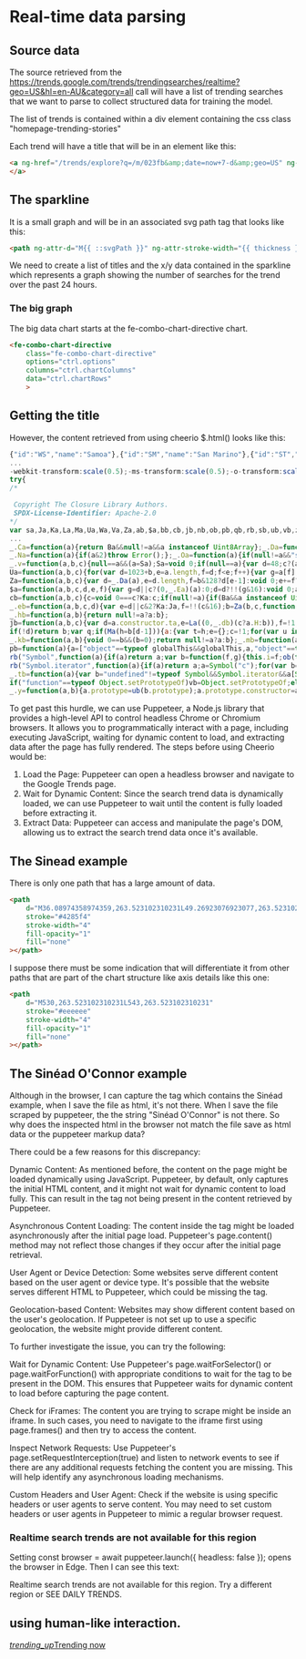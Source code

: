 # Real-time data parsing

## Source data

The source retrieved from the https://trends.google.com/trends/trendingsearches/realtime?geo=US&hl=en-AU&category=all call will have a list of trending searches that we want to parse to collect structured data for training the model.

The list of trends is contained within a div element containing the  css class "homepage-trending-stories"

Each trend will have a title that will be in an element like this:

```html
<a ng-href="/trends/explore?q=/m/023fb&amp;date=now+7-d&amp;geo=US" ng-attr-title="{{::titlePart.hoverMessage}}" track="['Trending Searches ' + ctrl.currentFeedItemType, 'click', 'item title: ' + titlePart.text]" href="/trends/explore?q=/m/023fb&amp;date=now+7-d&amp;geo=US" title="Explore Chelsea F.C.">Chelsea F.C.
</a>
```

## The sparkline

It is a small graph and will be in an associated svg path tag that looks like this:

```html
<path ng-attr-d="M{{ ::svgPath }}" ng-attr-stroke-width="{{ thickness }}" stroke="#4284f3" vector-effect="non-scaling-stroke" d="M0,98L8.695652173913043,98L17.391304347826086,98L26.08695652173913,99L34.78260869565217,99L43.47826086956522,99L52.17391304347826,99L60.86956521739131,99L69.56521739130434,97L78.26086956521739,96L86.95652173913044,95L95.65217391304348,96L104.34782608695652,95L113.04347826086956,95L121.73913043478262,95L130.43478260869566,94L139.1304347826087,93L147.82608695652172,93L156.52173913043478,91L165.2173913043478,87L173.91304347826087,45L182.6086956521739,0L191.30434782608697,24L200,6" stroke-width="2"></path>
```

We need to create a list of titles and the x/y data contained in the sparkline which represents a graph showing the number of searches for the trend over the past 24 hours.

### The big graph

The big data chart starts at the fe-combo-chart-directive chart.

```html
<fe-combo-chart-directive
    class="fe-combo-chart-directive"
    options="ctrl.options"
    columns="ctrl.chartColumns"
    data="ctrl.chartRows"
    >
```

## Getting the title

<div class="feed-item-header

<div class="details">
    <div class="details-top">
        <div class="title"

However, the content retrieved from using cheerio $.html() looks like this:

```js
{"id":"WS","name":"Samoa"},{"id":"SM","name":"San Marino"},{"id":"ST","name":"São Tomé \u0026 Príncipe"},{"id":"SA","name":"Saudi Arabia"},{"id":"SN","name":"Senegal"},{"id":"RS","name":"Serbia"},{"id":"SC","name":"Seychelles"},{"id":"SL","name":"Sierra Leone"},{"id":"SG","name":"Singapore"},{"id":"SX","name":"Sint Maarten"},{"id":"SK","name":"Slovakia"},{"id":"SI","name":"Slovenia"},{"id":"SB","name":"Solomon Islands"},{"id":"SO","name":"Somalia"},{"id":"ZA","name":"South Africa"},{"id":"GS","name":"South Georgia \u0026 South Sandwich Islands"},{"id":"KR","name":"South Korea"},{"id":"SS","name":"South Sudan"},{"id":"ES","name":"Spain"},{"id":"LK","name":"Sri Lanka"},{"id":"SH","name":"St Helena"},{"id":"PM","name":"St Pierre \u0026 Miquelon"},{"id":"BL","name":"St. Barthélemy"},{"id":"KN","name":"St. Kitts \u0026 Nevis"},{"id":"LC","name":"St. Lucia"},{"id":"MF","name":"St. Martin"},{"id":"VC","name":"St. Vincent \u0026 Grenadines"},{"id":"SD","name":"Sudan"},{"id":"SR","name":"Suriname"},{"id":"SJ","name":"Svalbard \u0026 Jan Mayen"},{"id":"SE","name":"Sweden"},{"id":"CH","name":"Switzerland"},{"id":"SY","name":"Syria"},{"id":"TW","name":"Taiwan"},{"id":"TJ","name":"Tajikistan"},{"id":"TZ","name":"Tanzania"},{"id":"TH","name":"Thailand"},{"id":"TL","name":"Timor-Leste"},{"id":"TG","name":"Togo"},{"id":"TK","name":"Tokelau"},{"id":"TO","name":"Tonga"},{"id":"TT","name":"Trinidad \u0026 Tobago"},{"id":"TN","name":"Tunisia"},{"id":"TR","name":"Türkiye"},{"id":"TM","name":"Turkmenistan"},{"id":"TC","name":"Turks \u0026 Caicos Islands"},{"id":"TV","name":"Tuvalu"},{"id":"UG","name":"Uganda"},{"id":"UA","name":"Ukraine"},{"id":"AE","name":"United Arab Emirates"},{"id":"GB","name":"United Kingdom"},{"id":"US","name":"United States"},{"id":"UY","name":"Uruguay"},{"id":"UM","name":"US Outlying Islands"},{"id":"VI","name":"US Virgin Islands"},{"id":"UZ","name":"Uzbekistan"},{"id":"VU","name":"Vanuatu"},{"id":"VA","name":"Vatican City"},{"id":"VE","name":"Venezuela"},{"id":"VN","name":"Vietnam"},{"id":"WF","name":"Wallis \u0026 Futuna"},{"id":"EH","name":"Western Sahara"},{"id":"YE","name":"Yemen"},{"id":"ZM","name":"Zambia"},{"id":"ZW","name":"Zimbabwe"}]; var localePicker = {"en_US":"English (United States)","en_GB":"English (United kingdom)","ar":"العربية","iw":"עברית","zh_CN":"中文（中国）","zh_TW":"中文（台灣）"}; var catPicker = [{"id":"all","name":"All categories"},{"id":"b","name":"Business"},{"id":"e","name":"Entertainment"},{"id":"m","name":"Health"},{"id":"t","name":"Sci/Tech"},{"id":"s","name":"Sports"},{"id":"h","name":"Top stories"}]; var weekPicker = [{"id":"2023-07-25","name":"Tue, 25 July"},{"id":"2023-07-24","name":"Mon, 24 July"},{"id":"2023-07-23","name":"Sun, 23 July"},{"id":"2023-07-22","name":"Sat, 22 July"},{"id":"2023-07-21","name":"Fri, 21 July"},{"id":"2023-07-20","name":"Thu, 20 July"},{"id":"2023-07-19","name":"Wed, 19 July"},{"id":"2023-07-18","name":"Tue, 18 July"},{"id":"2023-07-17","name":"Mon, 17 July"}]; var locale = 'en-AU'; var xsrfToken = "xsrfToken"; var analyticsAccount = 'UA-4401283-1'; var tagManagerAccount = 'G-VWZPXDNJJB'; var userEmail = ''; var gvizMapDomain = ''; var electionsPresidentStoryId = 'election2016'; var electionsVpStoryId = 'election2016vp'; var electionsTicketStoryId = 'election2016ticket'; var useTremoloTheme =  true ; var serpLinkInExplore =  true ; var serpLinkInFeeds =  true ; var uxrSurveyLink = ''; var uxrSurveyLinkSupportedLanguages = ''; var yearInSearchVideoEmbedUrls = {"2010":{"default":"https://www.youtube.com/embed/F0QXB5pw2qE"},"2011":{"default":"https://www.youtube.com/embed/SAIEamakLoY"},"2012":{"default":"https://www.youtube.com/embed/xY_MUB8adEQ"},"2013":{"default":"https://www.youtube.com/embed/Lv-sY_z8MNs"},"2014":{"default":"https://www.youtube.com/embed/DVwHCGAr_OE"},"2015":{"default":"https://www.youtube.com/embed/q7o7R5BgWDY"},"2016":{"default":"https://www.youtube.com/embed/KIViy7L_lo8","ID":"https://www.youtube.com/embed/3p4jGy5HTOc","RU":"https://www.youtube.com/embed/vYqn8bJbHgQ"},"2017":{"default":"https://www.youtube.com/embed/vI4LHl4yFuo","RU":"https://www.youtube.com/embed/5S70pF8TyDU"},"2018":{"default":"https://www.youtube.com/embed/6aFdEhEZQjE","ID":"https://www.youtube.com/embed/-yPJzReKuJ0","MY":"https://www.youtube.com/embed/ri0xR8LhQHY","PH":"https://www.youtube.com/embed/YejLxl8Tk2k","VN":"https://www.youtube.com/embed/e5x9hUuOkIo"},"2019":{"default":"https://www.youtube.com/embed/ZRCdORJiUgU","RU":"https://www.youtube.com/embed/n4MlDA5GYvk"},"2020":{"default":"https://www.youtube.com/embed/rokGy0huYEA","AU":"https://www.youtube.com/embed/yih2fQ14rPY","BE":"https://www.youtube.com/embed/Ho2039o9khs","BO":"https://www.youtube.com/embed/d5ZzM-4mF8w","BR":"https://www.youtube.com/embed/EeLO2gFDYqA","CL":"https://www.youtube.com/embed/d5ZzM-4mF8w","CO":"https://www.youtube.com/embed/d5ZzM-4mF8w","CR":"https://www.youtube.com/embed/d5ZzM-4mF8w","DK":"https://www.youtube.com/embed/UYDZH8rv0WI","DO":"https://www.youtube.com/embed/d5ZzM-4mF8w","EC":"https://www.youtube.com/embed/d5ZzM-4mF8w","FI":"https://www.youtube.com/embed/yDs2Chd8ut0","GB":"https://www.youtube.com/embed/0DHMhd3mZOk","GT":"https://www.youtube.com/embed/d5ZzM-4mF8w","HN":"https://www.youtube.com/embed/d5ZzM-4mF8w","ID":"https://www.youtube.com/embed/XZH9HcyAlng","JP":"https://www.youtube.com/embed/I-m7_BbBKGs","MX":"https://www.youtube.com/embed/d5ZzM-4mF8w","MY":"https://www.youtube.com/embed/V1Wp_QH1AhU","NI":"https://www.youtube.com/embed/d5ZzM-4mF8w","NL":"https://www.youtube.com/embed/q6apJhfnBGs","NO":"https://www.youtube.com/embed/olDEEz3Uuvg","NZ":"https://www.youtube.com/embed/6NWldBA6K-0","PA":"https://www.youtube.com/embed/d5ZzM-4mF8w","PE":"https://www.youtube.com/embed/d5ZzM-4mF8w","PH":"https://www.youtube.com/embed/HuhA3vH9jf0","PK":"https://www.youtube.com/embed/GmBSIfrvFLM","PR":"https://www.youtube.com/embed/d5ZzM-4mF8w","PY":"https://www.youtube.com/embed/d5ZzM-4mF8w","RU":"https://www.youtube.com/embed/5Y62GFwVszI","SE":"https://www.youtube.com/embed/nMGKjyGRRNs","SG":"https://www.youtube.com/embed/qvs5UEAvwBI","SV":"https://www.youtube.com/embed/d5ZzM-4mF8w","TH":"https://www.youtube.com/embed/YMvVwf6cRl8","UY":"https://www.youtube.com/embed/d5ZzM-4mF8w","VE":"https://www.youtube.com/embed/d5ZzM-4mF8w","VN":"https://www.youtube.com/embed/-G1zl73ZmFk"},"2021":{"default":"https://www.youtube.com/embed/EqboAI-Vk-U"},"2022":{"default":"https://www.youtube.com/embed/4WXs3sKu41I"}}; var yearInSearchBannerImgUrls = {"2010":"https://ssl.gstatic.com/trends_tpt/b7e45979ab40fcc915ac71069501a1a1f8c54fca5e1751a1ebe516cbd6f6dedb.jpg","2011":"https://ssl.gstatic.com/trends_tpt/3f83464030260902f3edc2ffa2c8605f5b32b8b046c24b93ba991ae15f57af8e.jpg","2012":"https://ssl.gstatic.com/trends_tpt/fc15f20135b8dcf340be16045c4867b56ea8405aca8638ce3a9fad0f4e78d5cb.jpg","2013":"https://ssl.gstatic.com/trends_tpt/1790c32da13cde1dbf4a55381068b9ae8a8f09835f7293b16cde3bbec732e891.jpg","2014":"https://ssl.gstatic.com/trends_tpt/2252cc735b40249b6339978ab538819c7c0c1147a10ebfb1fd70c6e46aed224c.jpg","2015":"https://www.gstatic.com/trends/yis/yis_2015_banner.jpg","2016":"https://ssl.gstatic.com/trends_tpt/8b0c5469689feed29f5ff671b0e8d53fec4d015e6746e9af2a381f78051d34be.jpg","2017":"https://ssl.gstatic.com/trends_tpt/299239c892498bb7b1043360f305ceb13b63e71be4fcdf59cdbf4e34a5d33e2d.jpg","2018":"https://ssl.gstatic.com/trends_tpt/6275fb1659df11865aff626758a02785c91751ea694797aba74cb17fe8042c0f.jpg","2019":"https://ssl.gstatic.com/trends_tpt/cea6a96340e9c7214f2b7b99a353273c2772dac066b106b5bd992caad5edebc0.jpg","2020":"https://ssl.gstatic.com/trends_tpt/cb5a640d8c866e926764f991b60fa2dbab5c74c65e7ede573766dd45a2066137.jpg","2021":"https://ssl.gstatic.com/trends_tpt/8b9ed6fbac0ced5c29034e008ab12340a7ea3b243167a02107264938f056e8d0.png","2022":"https://ssl.gstatic.com/trends_tpt/9241c8167d546d5636877134746ef5817af50458a3332f9cbc15778609a58a3e.jpg"}; var enableAdvancedComparison =  false ; var clientSideCacheStrategy = 'disabled'; var clientSideCacheDurationInMilliseconds =   3600000.0 ; var clientSideCacheBuildHash = '3349_RC01' || 'constant-resource-version'; var defaultGeo = 'KR'; var recaptchaSiteKey = '6LfnfJYaAAAAAGZJh3AZH1Xmkg7dIj3IP5-xz19W'; var enableRecaptcha =  true ; var enableRisingItemsByDefaultExperiment = true; CLOSURE_NO_DEPS = true; null </script><link href="https://fonts.googleapis.com/css?family=Roboto:100%2C300%2C400%2C500" rel="stylesheet" type="text/css" nonce="x5jv-wdgmnqNC7QVf1K9aA"><link href="https://fonts.googleapis.com/css?family=Roboto+Mono:500" rel="stylesheet" type="text/css" nonce="x5jv-wdgmnqNC7QVf1K9aA"><link href="https://fonts.googleapis.com/css?family=Heebo:100%2C300%2C400%2C500" rel="stylesheet" type="text/css" nonce="x5jv-wdgmnqNC7QVf1K9aA"><link href="https://fonts.googleapis.com/css?family=Google+Sans+Display:100%2C300%2C400%2C500" rel="stylesheet" nonce="x5jv-wdgmnqNC7QVf1K9aA"><link rel="stylesheet" type="text/css" href="https://ssl.gstatic.com/trends_nrtr/3349_RC01/css_bin.css" nonce="x5jv-wdgmnqNC7QVf1K9aA"><style rel="stylesheet" type="text/css" nonce="x5jv-wdgmnqNC7QVf1K9aA">.gb_hb:not(.gb_jd){font:13px/27px Roboto,Arial,sans-serif;z-index:986}@-webkit-keyframes gb__a{0%{opacity:0}50%{opacity:1}}@keyframes gb__a{0%{opacity:0}50%{opacity:1}}a.gb_la{border:none;color:#4285f4;cursor:default;font-weight:bold;outline:none;position:relative;text-align:center;text-decoration:none;text-transform:uppercase;white-space:nowrap;-moz-user-select:none;-ms-user-select:none;-webkit-user-select:none} 
...
-webkit-transform:scale(0.5);-ms-transform:scale(0.5);-o-transform:scale(0.5);transform:scale(0.5);-webkit-transform-origin:left 0;-webkit-transform-origin:left 0;-ms-transform-origin:left 0;-o-transform-origin:left 0;transform-origin:left 0}.gb_A .gb_6a::before{-webkit-transform:scale(scale(0.416666667));-webkit-transform:scale(scale(0.416666667));-ms-transform:scale(scale(0.416666667));-o-transform:scale(scale(0.416666667));transform:scale(scale(0.416666667))}}.gb_k:hover,.gb_k:focus{-webkit-box-shadow:0 1px 0 rgba(0,0,0,.15);-moz-box-shadow:0 1px 0 rgba(0,0,0,.15);box-shadow:0 1px 0 rgba(0,0,0,.15)}.gb_k:active{-webkit-box-shadow:inset 0 2px 0 rgba(0,0,0,.15);-moz-box-shadow:inset 0 2px 0 rgba(0,0,0,.15);box-shadow:inset 0 2px 0 rgba(0,0,0,.15)}.gb_k:active::after{background:rgba(0,0,0,.1);-webkit-border-radius:50%;-moz-border-radius:50%;border-radius:50%;content:"";display:block;height:100%}.gb_7a{cursor:pointer;line-height:40px;min-width:30px;opacity:.75;overflow:hidden;vertical-align:middle;text-overflow:ellipsis}.gb_d.gb_7a{width:auto}.gb_7a:hover,.gb_7a:focus{opacity:.85}.gb_8a .gb_7a,.gb_8a .gb_9a{line-height:26px}#gb#gb.gb_8a a.gb_7a,.gb_8a .gb_9a{font-size:11px;height:auto}.gb_ab{border-top:4px solid #000;border-left:4px dashed transparent;border-right:4px dashed transparent;display:inline-block;margin-left:6px;opacity:.75;vertical-align:middle}.gb_Ha:hover .gb_ab{opacity:.85}.gb_Ea>.gb_b{padding:3px 3px 3px 4px}.gb_bb.gb_2a{color:#fff}.gb_y .gb_7a,.gb_y .gb_ab{opacity:1}#gb#gb.gb_y.gb_y a.gb_7a,#gb#gb .gb_y.gb_y a.gb_7a{color:#fff}.gb_y.gb_y .gb_ab{border-top-color:#fff;opacity:1}.gb_T .gb_k:hover,.gb_y .gb_k:hover,.gb_T .gb_k:focus,.gb_y .gb_k:focus{-webkit-box-shadow:0 1px 0 rgba(0,0,0,.15),0 1px 2px rgba(0,0,0,.2);-moz-box-shadow:0 1px 0 rgba(0,0,0,.15),0 1px 2px rgba(0,0,0,.2);box-shadow:0 1px 0 rgba(0,0,0,.15),0 1px 2px rgba(0,0,0,.2)}.gb_cb .gb_b,.gb_db .gb_b{position:absolute;right:1px}.gb_b.gb_x,.gb_eb.gb_x,.gb_Ha.gb_x{-webkit-flex:0 1 auto;-webkit-box-flex:0;-moz-box-flex:0;-ms-flex:0 1 auto;flex:0 1 auto}.gb_fb.gb_gb .gb_7a{width:30px!important}.gb_j{height:40px;position:absolute;right:-5px;top:-5px;width:40px}.gb_hb .gb_j,.gb_ib .gb_j{right:0;top:0}.gb_b .gb_d{padding:4px}.gb_n{display:none}sentinel{}</style><script type="text/javascript" src="https://www.gstatic.com/charts/loader.js" nonce="IEdSlq0v_eCsWwIgg9eMjA"></script><script type="text/javascript" src="https://ssl.gstatic.com/trends_nrtr/3349_RC01/third_parties_min.js" nonce="IEdSlq0v_eCsWwIgg9eMjA"></script><script type="text/javascript" src="https://ajax.googleapis.com/ajax/libs/angular_material/1.1.0-rc4/angular-material.min.js" nonce="IEdSlq0v_eCsWwIgg9eMjA"></script><link href="https://fonts.googleapis.com/icon?family=Material+Icons+Extended" rel="stylesheet" nonce="x5jv-wdgmnqNC7QVf1K9aA"><link href="https://fonts.googleapis.com/icon?family=Google+Material+Icons" rel="stylesheet" nonce="x5jv-wdgmnqNC7QVf1K9aA"><script async="" defer="" src="//www.google.com/insights/consumersurveys/async_survey?site=ynkoxcwrpztmeiz7uor4o7bd54" nonce="IEdSlq0v_eCsWwIgg9eMjA"></script><script type="text/javascript" src="https://ssl.gstatic.com/trends_nrtr/3349_RC01/trends__en_au.js" nonce="IEdSlq0v_eCsWwIgg9eMjA"></script><script type="text/javascript" nonce="IEdSlq0v_eCsWwIgg9eMjA">;this.gbar_={CONFIG:[[[0,"www.gstatic.com","og.qtm.en_US.LOF-_SR_9oM.es5.O","co.kr","en","60",0,[4,2,"","","","548603857","0"],null,"BNO-ZIaSHbOGseMPzfa3IA",null,0,"og.qtm.zqNqQyS89K8.L.X.O","AA2YrTubZvrOeMnz8IvxIXc1wDm-q0tgxA","AA2YrTuD7dgTGdPUKOOtG2UyAzJVDNLFbQ","",2,1,200,"KOR",null,null,"60","60",1],null,[1,0.1000000014901161,2,1],[1,0.001000000047497451,1],[0,0,0,null,"","","","",0,0,0],[0,0,"",1,0,0,0,0,0,0,null,0,0,null,0,0,null,null,0,0,0,"","","","","","",null,0,0,0,0,0,null,null,null,"rgba(32,33,36,1)","transparent",1,0,1,null,null,1,0,0],null,null,["1","gci_91f30755d6a6b787dcc2a4062e6e9824.js","googleapis.client:gapi.iframes","","en"],null,null,null,null,["m;/_/scs/abc-static/_/js/k=gapi.gapi.en.hh2Jqle7bK0.O/d=1/rs=AHpOoo-jeiq7uVLkyqJvSohFtUkaGjEuyg/m=__features__","https://apis.google.com","","","","",null,1,"es_plusone_gc_20230704.0_p0","en",null,0],[0.009999999776482582,"co.kr","60",[null,"","0",null,1,5184000,null,null,"",null,null,null,null,null,0,null,0,null,1,0,0,0,null,null,0,0,null,0,0,0,0,0],null,null,null,0,null,null,["5061451","google\\.(com|ru|ca|by|kz|com\\.mx|com\\.tr)$",1]],[1,1,null,27043,60,"KOR","en","548603857.0",8,0.009999999776482582,0,0,null,null,null,null,"",null,null,null,"BNO-ZIaSHbOGseMPzfa3IA",0,0,0,null,2,5,"sd",39,0,0,0,0,1],[[null,null,null,"https://www.gstatic.com/og/_/js/k=og.qtm.en_US.LOF-_SR_9oM.es5.O/rt=j/m=qabr,q_dnp,qapid,q_dg/exm=qaaw,qadd,qaid,qein,qhaw,qhba,qhbr,qhch,qhga,qhid,qhin/d=1/ed=1/rs=AA2YrTubZvrOeMnz8IvxIXc1wDm-q0tgxA"]]]],};this.gbar_=this.gbar_||{};(function(_){var window=this;
try{
/*

 Copyright The Closure Library Authors.
 SPDX-License-Identifier: Apache-2.0
*/
var sa,Ja,Ka,La,Ma,Ua,Wa,Va,Za,ab,$a,bb,cb,jb,nb,ob,pb,qb,rb,sb,ub,vb,zb;_.aa=function(a,b){if(Error.captureStackTrace)Error.captureStackTrace(this,_.aa);else{var c=Error().stack;c&&(this.stack=c)}a&&(this.message=String(a));void 0!==b&&(this.cause=b)};
...
_.Ca=function(a){return Ba&&null!=a&&a instanceof Uint8Array};_.Da=function(a){return Array.prototype.slice.call(a)};_.Ga=function(a){var b=(0,_.Ea)(a);1!==(b&1)&&(Object.isFrozen(a)&&(a=_.Da(a)),(0,_.Fa)(a,b|1));return a};_.Ia=function(a){(0,_.Ha)(a,1);return a};Ja=function(a,b){(0,_.Fa)(b,(a|0)&-51)};Ka=function(a,b){(0,_.Fa)(b,(a|18)&-41)};La=function(a){a=a>>10&1023;return 0===a?536870912:a};Ma=function(a){return null!==a&&"object"===typeof a&&!Array.isArray(a)&&a.constructor===Object};
_.Na=function(a){if(a&2)throw Error();};_.Oa=function(a){if(null!=a&&"string"!==typeof a)throw Error();return a};_.Pa=function(a){return null==a||"string"===typeof a?a:void 0};_.Ra=function(a,b,c){var d=!1;if(null!=a&&"object"===typeof a&&!(d=Array.isArray(a))&&a.He===Qa)return a;if(d){var e=d=(0,_.Ea)(a);0===e&&(e|=c&16);e|=c&2;e!==d&&(0,_.Fa)(a,e);return new b(a)}};_.Ta=function(a,b){Sa=b;a=new a(b);Sa=void 0;return a};
_.v=function(a,b,c){null==a&&(a=Sa);Sa=void 0;if(null==a){var d=48;c?(a=[c],d|=256):a=[];b&&(d=d&-1047553|(b&1023)<<10)}else{if(!Array.isArray(a))throw Error();d=(0,_.Ea)(a);if(d&32)return a;d|=32;if(c&&(d|=256,c!==a[0]))throw Error();a:{c=a;var e=c.length;if(e){var f=e-1,g=c[f];if(Ma(g)){d|=128;b=(d>>8&1)-1;e=f-b;1024<=e&&(Ua(c,b,g),e=1023);d=d&-1047553|(e&1023)<<10;break a}}b&&(g=(d>>8&1)-1,b=Math.max(b,e-g),1024<b&&(Ua(c,g,{}),d|=128,b=1023),d=d&-1047553|(b&1023)<<10)}}(0,_.Fa)(a,d);return a};
Ua=function(a,b,c){for(var d=1023+b,e=a.length,f=d;f<e;f++){var g=a[f];null!=g&&g!==c&&(c[f-b]=g)}a.length=d+1;a[d]=c};Wa=function(a,b){return Va(b)};Va=function(a){switch(typeof a){case "number":return isFinite(a)?a:String(a);case "boolean":return a?1:0;case "object":if(a&&!Array.isArray(a)){if(_.Ca(a))return _.Aa(a);if("function"==typeof _.Xa&&a instanceof _.Xa)return a.fh()}}return a};
Za=function(a,b,c){var d=_.Da(a),e=d.length,f=b&128?d[e-1]:void 0;e+=f?-1:0;for(b=b&256?1:0;b<e;b++)d[b]=c(d[b]);if(f){b=d[b]={};for(var g in f)b[g]=c(f[g])}(a=_.Ya?a[_.Ya]:void 0)&&(d[_.Ya]=_.Da(a));return d};ab=function(a,b,c,d,e,f){if(null!=a){if(Array.isArray(a))a=e&&0==a.length&&(0,_.Ea)(a)&1?void 0:f&&(0,_.Ea)(a)&2?a:$a(a,b,c,void 0!==d,e,f);else if(Ma(a)){var g={},h;for(h in a)g[h]=ab(a[h],b,c,d,e,f);a=g}else a=b(a,d);return a}};
$a=function(a,b,c,d,e,f){var g=d||c?(0,_.Ea)(a):0;d=d?!!(g&16):void 0;a=_.Da(a);for(var h=0;h<a.length;h++)a[h]=ab(a[h],b,c,d,e,f);c&&c(g,a);return a};bb=function(a){return a.He===Qa?a.toJSON():Va(a)};
cb=function(a,b,c){c=void 0===c?Ka:c;if(null!=a){if(Ba&&a instanceof Uint8Array)return b?a:new Uint8Array(a);if(Array.isArray(a)){var d=(0,_.Ea)(a);if(d&2)return a;if(b&&!(d&32)&&(d&16||0===d))return(0,_.Fa)(a,d|18),a;a=$a(a,cb,d&4?Ka:c,!0,!1,!0);b=(0,_.Ea)(a);b&4&&b&2&&Object.freeze(a);return a}a.He===Qa&&(b=a.H,c=(0,_.db)(b),a=c&2?a:_.eb(a,b,c,!0));return a}};
_.eb=function(a,b,c,d){var e=d||c&2?Ka:Ja,f=!!(c&16);b=Za(b,c,function(g){return cb(g,f,e)});(0,_.Ha)(b,16|(d?2:0));return _.Ta(a.constructor,b)};_.fb=function(a){var b=a.H,c=(0,_.db)(b);return c&2?_.eb(a,b,c,!1):a};_.gb=function(a,b,c,d,e){var f=La(b);if(c>=f||e){e=b;if(b&128)f=a[a.length-1];else{if(null==d)return;f=a[f+((b>>8&1)-1)]={};e|=128}f[c]=d;e&=-513;e!==b&&(0,_.Fa)(a,e)}else a[c+((b>>8&1)-1)]=d,b&128&&(d=a[a.length-1],c in d&&delete d[c]),b&512&&(0,_.Fa)(a,b&-513)};
_.hb=function(a,b){return null!=a?a:b};
jb=function(a,b,c){var d=a.constructor.ta,e=La((0,_.db)(c?a.H:b)),f=!1;if(d){if(!c){b=_.Da(b);var g;if(b.length&&Ma(g=b[b.length-1]))for(f=0;f<d.length;f++)if(d[f]>=e){Object.assign(b[b.length-1]={},g);break}f=!0}e=b;c=!c;g=(0,_.db)(a.H);a=La(g);g=(g>>8&1)-1;for(var h,l,m=0;m<d.length;m++)if(l=d[m],l<a){l+=g;var n=e[l];null==n?e[l]=c?_.ib:_.Ia([]):c&&n!==_.ib&&_.Ga(n)}else h||(n=void 0,e.length&&Ma(n=e[e.length-1])?h=n:e.push(h={})),n=h[l],null==h[l]?h[l]=c?_.ib:_.Ia([]):c&&n!==_.ib&&_.Ga(n)}d=b.length;
if(!d)return b;var q;if(Ma(h=b[d-1])){a:{var t=h;e={};c=!1;for(var u in t)a=t[u],Array.isArray(a)&&a!=a&&(c=!0),null!=a?e[u]=a:c=!0;if(c){for(var z in e){t=e;break a}t=null}}t!=h&&(q=!0);d--}for(;0<d;d--){h=b[d-1];if(null!=h)break;var P=!0}if(!q&&!P)return b;var Q;f?Q=b:Q=Array.prototype.slice.call(b,0,d);b=Q;f&&(b.length=d);t&&b.push(t);return b};_.w=function(a,b){return null!=a?!!a:!!b};_.x=function(a,b){void 0==b&&(b="");return null!=a?a:b};
_.kb=function(a,b){void 0==b&&(b=0);return null!=a?a:b};_.mb=function(a,b){for(var c,d,e=1;e<arguments.length;e++){d=arguments[e];for(c in d)a[c]=d[c];for(var f=0;f<lb.length;f++)c=lb[f],Object.prototype.hasOwnProperty.call(d,c)&&(a[c]=d[c])}};nb=function(a){var b=0;return function(){return b<a.length?{done:!1,value:a[b++]}:{done:!0}}};ob="function"==typeof Object.defineProperties?Object.defineProperty:function(a,b,c){if(a==Array.prototype||a==Object.prototype)return a;a[b]=c.value;return a};
pb=function(a){a=["object"==typeof globalThis&&globalThis,a,"object"==typeof window&&window,"object"==typeof self&&self,"object"==typeof global&&global];for(var b=0;b<a.length;++b){var c=a[b];if(c&&c.Math==Math)return c}throw Error("a");};qb=pb(this);rb=function(a,b){if(b)a:{var c=qb;a=a.split(".");for(var d=0;d<a.length-1;d++){var e=a[d];if(!(e in c))break a;c=c[e]}a=a[a.length-1];d=c[a];b=b(d);b!=d&&null!=b&&ob(c,a,{configurable:!0,writable:!0,value:b})}};
rb("Symbol",function(a){if(a)return a;var b=function(f,g){this.i=f;ob(this,"description",{configurable:!0,writable:!0,value:g})};b.prototype.toString=function(){return this.i};var c="jscomp_symbol_"+(1E9*Math.random()>>>0)+"_",d=0,e=function(f){if(this instanceof e)throw new TypeError("b");return new b(c+(f||"")+"_"+d++,f)};return e});
rb("Symbol.iterator",function(a){if(a)return a;a=Symbol("c");for(var b="Array Int8Array Uint8Array Uint8ClampedArray Int16Array Uint16Array Int32Array Uint32Array Float32Array Float64Array".split(" "),c=0;c<b.length;c++){var d=qb[b[c]];"function"===typeof d&&"function"!=typeof d.prototype[a]&&ob(d.prototype,a,{configurable:!0,writable:!0,value:function(){return sb(nb(this))}})}return a});sb=function(a){a={next:a};a[Symbol.iterator]=function(){return this};return a};
_.tb=function(a){var b="undefined"!=typeof Symbol&&Symbol.iterator&&a[Symbol.iterator];if(b)return b.call(a);if("number"==typeof a.length)return{next:nb(a)};throw Error("d`"+String(a));};ub="function"==typeof Object.create?Object.create:function(a){var b=function(){};b.prototype=a;return new b};
if("function"==typeof Object.setPrototypeOf)vb=Object.setPrototypeOf;else{var wb;a:{var xb={a:!0},yb={};try{yb.__proto__=xb;wb=yb.a;break a}catch(a){}wb=!1}vb=wb?function(a,b){a.__proto__=b;if(a.__proto__!==b)throw new TypeError("e`"+a);return a}:null}zb=vb;
_.y=function(a,b){a.prototype=ub(b.prototype);a.prototype.constructor=a;if(zb)zb(a,b);else for(var c in b)if("prototype"!=c)if(Object.defineProperties){var d=Object.getOwnPropertyDescriptor(b,c);d&&Object.defineProperty(a,c,d)}else a[c]=b[c];a.U=b.prototype};
```

To get past this hurdle, we can use Puppeteer, a Node.js library that provides a high-level API to control headless Chrome or Chromium browsers. It allows you to programmatically interact with a page, including executing JavaScript, waiting for dynamic content to load, and extracting data after the page has fully rendered.  The steps before using Cheerio would be:

1. Load the Page: Puppeteer can open a headless browser and navigate to the Google Trends page.
2. Wait for Dynamic Content: Since the search trend data is dynamically loaded, we can use Puppeteer to wait until the content is fully loaded before extracting it.
3. Extract Data: Puppeteer can access and manipulate the page's DOM, allowing us to extract the search trend data once it's available.


## The Sinead example

There is only one path that has a large amount of data.

```html
<path
    d="M36.08974358974359,263.523102310231L49.26923076923077,263.523102310231L62.44871794871795,263.523102310231L75.62820512820512,263.523102310231L88.8076923076923,263.523102310231L101.98717948717949,263.523102310231L115.16666666666666,263.523102310231L128.34615384615384,263.523102310231L141.52564102564102,263.523102310231L154.7051282051282,263.523102310231L167.8846153846154,263.523102310231L181.06410256410257,263.523102310231L194.24358974358972,263.523102310231L207.4230769230769,263.523102310231L220.6025641025641,263.523102310231L233.78205128205127,263.523102310231L246.96153846153845,263.523102310231L260.14102564102564,263.523102310231L273.3205128205128,263.523102310231L286.5,263.523102310231L299.6794871794872,263.523102310231L312.85897435897436,263.523102310231L326.03846153846155,263.523102310231L339.21794871794873,263.523102310231L352.39743589743586,263.523102310231L365.57692307692304,263.523102310231L378.7564102564102,263.523102310231L391.9358974358974,263.523102310231L405.1153846153846,263.523102310231L418.29487179487177,263.523102310231L431.47435897435895,263.523102310231L444.65384615384613,263.523102310231L457.8333333333333,263.523102310231L471.0128205128205,263.523102310231L484.1923076923077,263.523102310231L497.37179487179486,263.523102310231L510.55128205128204,263.523102310231L523.7307692307693,113.35808580858088L536.9102564102564,32.5"
    stroke="#4285f4"
    stroke-width="4"
    fill-opacity="1"
    fill="none"
></path>
```

I suppose there must be some indication that will differentiate it from other paths that are part of the chart structure like axis details like this one:

```html
<path
    d="M530,263.523102310231L543,263.523102310231"
    stroke="#eeeeee"
    stroke-width="4"
    fill-opacity="1"
    fill="none"
></path>
```

## The Sinéad O'Connor example

Although in the browser, I can capture the tag which contains the Sinéad example, when I save the file as html, it's not there.  When I save the file scraped by puppeteer, the the string "Sinéad O'Connor" is not there.  So why does the inspected html in the browser not match the file save as html data or the puppeteer markup data?

There could be a few reasons for this discrepancy:

Dynamic Content: As mentioned before, the content on the page might be loaded dynamically using JavaScript. Puppeteer, by default, only captures the initial HTML content, and it might not wait for dynamic content to load fully. This can result in the <md-content> tag not being present in the content retrieved by Puppeteer.

Asynchronous Content Loading: The content inside the <md-content> tag might be loaded asynchronously after the initial page load. Puppeteer's page.content() method may not reflect those changes if they occur after the initial page retrieval.

User Agent or Device Detection: Some websites serve different content based on the user agent or device type. It's possible that the website serves different HTML to Puppeteer, which could be missing the <md-content> tag.

Geolocation-based Content: Websites may show different content based on the user's geolocation. If Puppeteer is not set up to use a specific geolocation, the website might provide different content.

To further investigate the issue, you can try the following:

Wait for Dynamic Content: Use Puppeteer's page.waitForSelector() or page.waitForFunction() with appropriate conditions to wait for the <md-content> tag to be present in the DOM. This ensures that Puppeteer waits for dynamic content to load before capturing the page content.

Check for iFrames: The content you are trying to scrape might be inside an iframe. In such cases, you need to navigate to the iframe first using page.frames() and then try to access the content.

Inspect Network Requests: Use Puppeteer's page.setRequestInterception(true) and listen to network events to see if there are any additional requests fetching the content you are missing. This will help identify any asynchronous loading mechanisms.

Custom Headers and User Agent: Check if the website is using specific headers or user agents to serve content. You may need to set custom headers or user agents in Puppeteer to mimic a regular browser request.

### Realtime search trends are not available for this region

Setting const browser = await puppeteer.launch({ headless: false }); opens the browser in Edge.  Then I can see this text:

Realtime search trends are not available for this region. Try a different region or SEE DAILY TRENDS.

## using human-like interaction.


<a href="https://trends.google.com/trends/trendingsearches/daily?geo=KR&amp;hl=en-US" class="MCs1Pd UbEQCe VfPpkd-rymPhb-ibnC6b VfPpkd-rymPhb-ibnC6b-OWXEXe-SfQLQb-M1Soyc-Bz112c VfPpkd-rymPhb-ibnC6b-OWXEXe-SfQLQb-Woal0c-RWgCYc" jsaction="keydown:RDtNu; keyup:JdS61c; focusin:MeMJlc; focusout:bkTmIf;mousedown:teoBgf; mouseup:NZPHBc; mouseenter:SKyDAe; mouseleave:xq3APb; touchstart:jJiBRc; touchmove:kZeBdd; touchend:VfAz8; change:uOgbud;" role="menuitem" aria-label="Trending now Link" tabindex="-1"><span class="VfPpkd-rymPhb-pZXsl"></span><span class="VfPpkd-rymPhb-KkROqb" aria-hidden="true"><i class="google-material-icons VfPpkd-rymPhb-Abojl" aria-hidden="true" data-mt="8F6486BF-D2A5-410E-91C9-E13489332881">trending_up</i></span><span class="VfPpkd-rymPhb-Gtdoyb" aria-hidden="true"><span class="VfPpkd-rymPhb-fpDzbe-fmcmS" jsname="K4r5Ff">Trending now</span></span></a>
